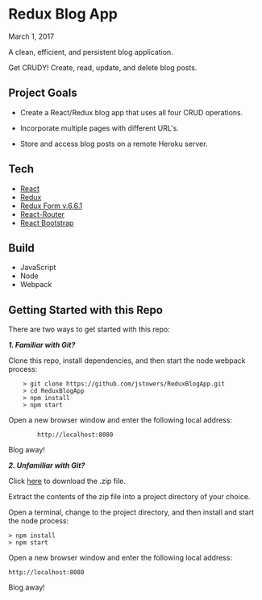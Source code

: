 # Redux Blog App #

March 1, 2017

A clean, efficient, and persistent blog application.  

Get CRUDY!  Create, read, update, and delete blog posts.

## Project Goals

-   Create a React/Redux blog app that uses all four CRUD operations.

-   Incorporate multiple pages with different URL's.

-   Store and access blog posts on a remote Heroku server.

## Tech

-   [React](https://facebook.github.io/react/)
-   [Redux](http://redux.js.org/)
-   [Redux Form v.6.6.1](http://redux-form.com/6.6.1/)
-   [React-Router](https://www.npmjs.com/package/react-router)
-   [React Bootstrap](https://react-bootstrap.github.io/)

## Build

-   JavaScript
-   Node
-   Webpack

## Getting Started with this Repo

There are two ways to get started with this repo:

***1.  Familiar with Git?***

Clone this repo, install dependencies, and then start the node webpack process:

```
	> git clone https://github.com/jstowers/ReduxBlogApp.git
	> cd ReduxBlogApp
	> npm install
	> npm start
```

Open a new browser window and enter the following local address:
    
```
        http://localhost:8080
```

Blog away!


***2.  Unfamiliar with Git?***

Click [here](https://github.com/jstowers/ReduxBlogApp/archive/master.zip) to download the .zip file.  

Extract the contents of the zip file into a project directory of your choice. 

Open a terminal, change to the project directory, and then install and start the node process:

```
> npm install
> npm start 
```

Open a new browser window and enter the following local address:
    
```
http://localhost:8080
```

Blog away!